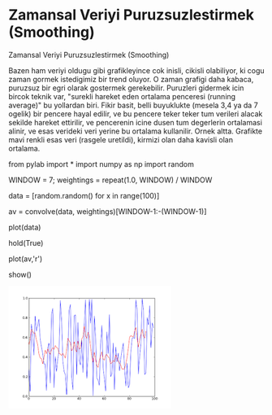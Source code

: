# Zamansal Veriyi Puruzsuzlestirmek (Smoothing)




Zamansal Veriyi Puruzsuzlestirmek (Smoothing)




Bazen ham veriyi oldugu gibi grafikleyince cok inisli, cikisli olabiliyor, ki cogu zaman gormek istedigimiz bir trend oluyor. O zaman grafigi daha kabaca, puruzsuz bir egri olarak gostermek gerekebilir. Puruzleri gidermek icin bircok teknik var, "surekli hareket eden ortalama penceresi (running average)" bu yollardan biri. Fikir basit, belli buyuklukte (mesela 3,4 ya da 7 ogelik) bir pencere hayal edilir, ve bu pencere teker teker tum verileri alacak sekilde hareket ettirilir, ve pencerenin icine dusen tum degerlerin ortalamasi alinir, ve esas verideki veri yerine bu ortalama kullanilir. Ornek altta. Grafikte mavi renkli esas veri (rasgele uretildi), kirmizi olan daha kavisli olan ortalama.

from pylab import *
import numpy as np
import random

WINDOW = 7; weightings = repeat(1.0, WINDOW) / WINDOW

data = [random.random() for x in range(100)]

av = convolve(data, weightings)[WINDOW-1:-(WINDOW-1)]

plot(data)

hold(True)

plot(av,'r')

show()








![](av.png)
